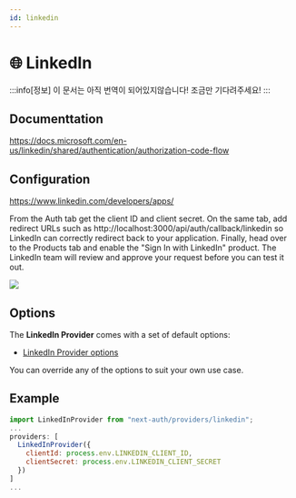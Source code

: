 ```yaml
---
id: linkedin
---
```


# 🌐 LinkedIn

:::info[정보]
이 문서는 아직 번역이 되어있지않습니다! 조금만 기다려주세요!
:::

## Documenttation
https://docs.microsoft.com/en-us/linkedin/shared/authentication/authorization-code-flow

## Configuration
https://www.linkedin.com/developers/apps/

From the Auth tab get the client ID and client secret. On the same tab, add redirect URLs such as http://localhost:3000/api/auth/callback/linkedin so LinkedIn can correctly redirect back to your application. Finally, head over to the Products tab and enable the "Sign In with LinkedIn" product. The LinkedIn team will review and approve your request before you can test it out.

![](https://nextauth-ko.wsbox.pw/img/114429603-68195600-9b72-11eb-8311-62e58383c42b.png)


## Options

The **LinkedIn Provider** comes with a set of default options:

- [LinkedIn Provider options](https://github.com/nextauthjs/next-auth/blob/v4/packages/next-auth/src/providers/linkedin.ts)

You can override any of the options to suit your own use case.

## Example
```js
import LinkedInProvider from "next-auth/providers/linkedin";
...
providers: [
  LinkedInProvider({
    clientId: process.env.LINKEDIN_CLIENT_ID,
    clientSecret: process.env.LINKEDIN_CLIENT_SECRET
  })
]
...
```

